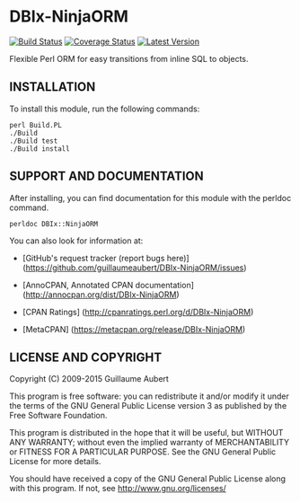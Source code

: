 DBIx-NinjaORM
=============

[![Build Status](https://travis-ci.org/guillaumeaubert/DBIx-NinjaORM.svg?branch=master)](https://travis-ci.org/guillaumeaubert/DBIx-NinjaORM)
[![Coverage Status](https://coveralls.io/repos/guillaumeaubert/DBIx-NinjaORM/badge.svg?branch=master)](https://coveralls.io/r/guillaumeaubert/DBIx-NinjaORM?branch=master)
[![Latest Version](https://img.shields.io/github/tag/guillaumeaubert/DBIx-NinjaORM.svg?style=flat)](https://metacpan.org/release/DBIx-NinjaORM)

Flexible Perl ORM for easy transitions from inline SQL to objects.


INSTALLATION
------------

To install this module, run the following commands:

	perl Build.PL
	./Build
	./Build test
	./Build install


SUPPORT AND DOCUMENTATION
-------------------------

After installing, you can find documentation for this module with the
perldoc command.

	perldoc DBIx::NinjaORM


You can also look for information at:

 * [GitHub's request tracker (report bugs here)]
   (https://github.com/guillaumeaubert/DBIx-NinjaORM/issues)

 * [AnnoCPAN, Annotated CPAN documentation]
   (http://annocpan.org/dist/DBIx-NinjaORM)

 * [CPAN Ratings]
   (http://cpanratings.perl.org/d/DBIx-NinjaORM)

 * [MetaCPAN]
   (https://metacpan.org/release/DBIx-NinjaORM)


LICENSE AND COPYRIGHT
---------------------

Copyright (C) 2009-2015 Guillaume Aubert

This program is free software: you can redistribute it and/or modify it under
the terms of the GNU General Public License version 3 as published by the Free
Software Foundation.

This program is distributed in the hope that it will be useful, but WITHOUT ANY
WARRANTY; without even the implied warranty of MERCHANTABILITY or FITNESS FOR A
PARTICULAR PURPOSE. See the GNU General Public License for more details.

You should have received a copy of the GNU General Public License along with
this program. If not, see http://www.gnu.org/licenses/

